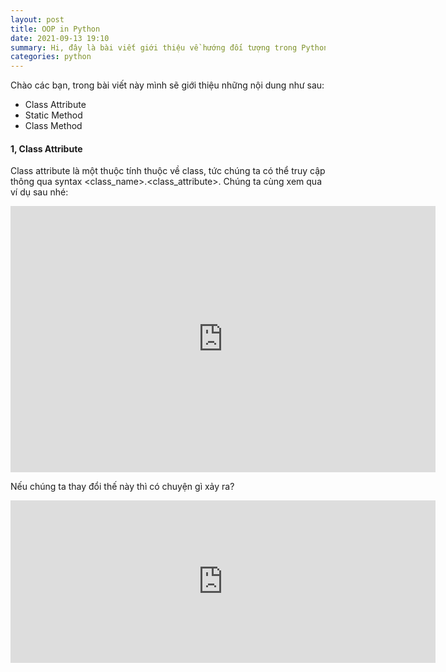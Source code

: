 ```yaml
---
layout: post
title: OOP in Python
date: 2021-09-13 19:10
summary: Hi, đây là bài viết giới thiệu về hướng đối tượng trong Python
categories: python
---
```


Chào các bạn, trong bài viết này mình sẽ giới thiệu những nội dung như sau:
* Class Attribute
* Static Method
* Class Method

#### 1, Class Attribute
Class attribute là một thuộc tính thuộc về class, tức chúng ta có thể truy cập thông qua syntax <class_name>.<class_attribute>. Chúng ta cùng xem qua ví dụ sau nhé:

<iframe
  src="https://carbon.now.sh/embed?bg=rgba%28171%2C+184%2C+195%2C+1%29&t=one-dark&wt=none&l=python&ds=true&dsyoff=20px&dsblur=68px&wc=true&wa=false&pv=56px&ph=56px&ln=false&fl=1&fm=Hack&fs=14px&lh=133%25&si=false&es=2x&wm=false&code=class%2520A%253A%250A%2520%2520a%2520%253D%2520%2522Hello%2520Tung%2522%250A%250Ax%2520%253D%2520A%28%29%250Ay%2520%253D%2520A%28%29%250Aprint%28x.a%29%250Aprint%28y.a%29%250A%250A%250A%2523%2520result%250AHello%2520Tung%250AHello%2520Tung%250AHello%2520Tung"
  style="width: 680px; height: 426px; border:0; transform: scale(1); overflow:hidden;"
  sandbox="allow-scripts allow-same-origin">
</iframe>

Nếu chúng ta thay đổi thế này thì có chuyện gì xảy ra?
<iframe
  src="https://carbon.now.sh/embed?bg=rgba%28171%2C+184%2C+195%2C+1%29&t=one-dark&wt=none&l=python&ds=true&dsyoff=20px&dsblur=68px&wc=true&wa=false&pv=56px&ph=56px&ln=false&fl=1&fm=Hack&fs=14px&lh=133%25&si=false&es=2x&wm=false&code=x.a%2520%253D%2520%2522Hello%2520Linh%2522%250Aprint%28x.a%29%2520%2523%2520Hello%2520Linh%250Aprint%28y.a%29%2520%2523%2520Hello%2520Tung%250Aprint%28A.a%29%2520%2523%2520Hello%2520Tung"
  style="width: 680px; height: 260px; border:0; transform: scale(1); overflow:hidden;"
  sandbox="allow-scripts allow-same-origin">
</iframe>


